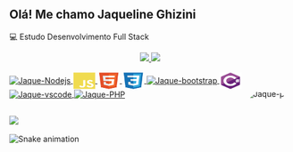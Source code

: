 ## Olá! Me chamo Jaqueline Ghizini

💻 Estudo Desenvolvimento Full Stack

<div align="center">
  <a href="https://github.com/jaqueline-ghizini">
  <img height="150em" src="https://github-readme-stats.vercel.app/api?username=jaqueline-ghizini&hide=&show_icons=true&theme=radical&include_all_commits=true&count_private=true"/>
  <img height="150em" src="https://github-readme-stats.vercel.app/api/top-langs/?username=jaqueline-ghizini&layout=compact&langs_count=7&theme=radical"/>
</div>
<div style="display: inline_block"><br>
  <img align="center" alt="Jaque-Nodejs" height="30" width="40"  src="https://cdn.jsdelivr.net/gh/devicons/devicon/icons/nodejs/nodejs-original.svg" />
  <img align="center" alt="Jaque-Js" height="30" width="40" src="https://raw.githubusercontent.com/devicons/devicon/master/icons/javascript/javascript-plain.svg">
  <img align="center" alt="Jaque-HTML" height="30" width="40" src="https://raw.githubusercontent.com/devicons/devicon/master/icons/html5/html5-original.svg">
  <img align="center" alt="Jaque-CSS" height="30" width="40" src="https://raw.githubusercontent.com/devicons/devicon/master/icons/css3/css3-original.svg">
  <img align="center" alt="Jaque-bootstrap" height="30" width="40" src="https://cdn.jsdelivr.net/gh/devicons/devicon/icons/bootstrap/bootstrap-plain.svg" />
  <img align="center" alt="Jaque-Csharp" height="30" width="40" src="https://raw.githubusercontent.com/devicons/devicon/master/icons/csharp/csharp-original.svg">
  <img align="center" alt="Jaque-vscode" height="30" width="40" src="https://cdn.jsdelivr.net/gh/devicons/devicon/icons/vscode/vscode-original.svg" />
  <img align="center" alt="Jaque-PHP" height="30" width="40" src="https://cdn.jsdelivr.net/gh/devicons/devicon/icons/php/php-plain.svg" />
  <img align="right" alt="Jaque-pic" height="150" style="border-radius:50px;" src="https://github.com/jaqueline-ghizini/jaqueline-ghizini/blob/main/eu.png?width=676&height=676">
</a></div>

##
 
<div> 
 <a href="https://br.linkedin.com/in/jaquelineghizini" target="_blank"><img src="https://img.shields.io/badge/-LinkedIn-%230077B5?style=for-the-badge&logo=linkedin&logoColor=white" target="_blank"></a> 
 
   ![Snake animation](https://github.com/jaqueline-ghizini/jaqueline-ghizini/blob/output/github-contribution-grid-snake.svg) 
 
</div>
